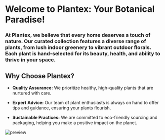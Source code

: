 # Welcome to Plantex: Your Botanical Paradise!

### At Plantex, we believe that every home deserves a touch of nature. Our curated collection features a diverse range of plants, from lush indoor greenery to vibrant outdoor florals. Each plant is hand-selected for its beauty, health, and ability to thrive in your space.

## **Why Choose Plantex?**

- **Quality Assurance:** We prioritize healthy, high-quality plants that are nurtured with care.

- **Expert Advice:** Our team of plant enthusiasts is always on hand to offer tips and guidance, ensuring your plants flourish.

- **Sustainable Practices:** We are committed to eco-friendly sourcing and packaging, helping you make a positive impact on the planet.


![preview](https://github.com/user-attachments/assets/26785a50-1655-41ed-8414-8ccb6d78daf5)

